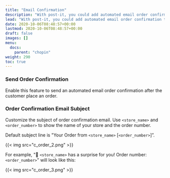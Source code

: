```yaml
---
title: "Email Confirmation"
description: "With post-it, you could add automated email order confirmation to Chopin store with any gmail account."
lead: "With post-it, you could add automated email order confirmation to Chopin store with any gmail account."
date: 2020-10-06T08:48:57+00:00
lastmod: 2020-10-06T08:48:57+00:00
draft: false
images: []
menu:
  docs:
    parent: "chopin"
weight: 290
toc: true
---
```


<!-- TODO: add post-it ref -->
<!-- TODO: add email confirmation ref -->

### Send Order Confirmation

Enable this feature to send an automated email order confirmation after the customer place an order.

### Order Confirmation Email Subject

Customize the subject of order confirmation email. Use `<store_name>` and `<order_number>` to show the name of your store and the order number.

Default subject line is "Your Order from `<store_name>` [`<order_number>`]”.

{{< img src="c_order_2.png" >}}

For example, "🎁 `<store_name>` has a surprise for you! Order number: `<order_number>`" will look like this:

{{< img src="c_order_3.png" >}}
